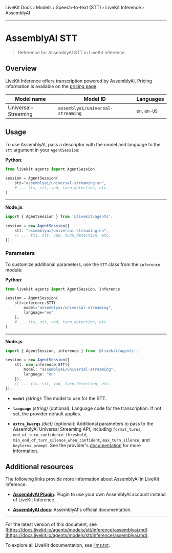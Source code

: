 LiveKit Docs › Models › Speech-to-text (STT) › LiveKit Inference › AssemblyAI

---

# AssemblyAI STT

> Reference for AssemblyAI STT in LiveKit Inference.

## Overview

LiveKit Inference offers transcription powered by AssemblyAI. Pricing information is available on the [pricing page](https://livekit.io/pricing/inference#stt).

| Model name | Model ID | Languages |
| -------- | -------- | --------- |
| Universal-Streaming | `assemblyai/universal-streaming` | `en`, `en-US` |

## Usage

To use AssemblyAI, pass a descriptor with the model and language to the `stt` argument in your `AgentSession`:

**Python**:

```python
from livekit.agents import AgentSession

session = AgentSession(
    stt="assemblyai/universal-streaming:en",
    # ... tts, stt, vad, turn_detection, etc.
)

```

---

**Node.js**:

```typescript
import { AgentSession } from '@livekit/agents';

session = new AgentSession({
    stt: "assemblyai/universal-streaming:en",
    // ... tts, stt, vad, turn_detection, etc.
});

```

### Parameters

To customize additional parameters, use the `STT` class from the `inference` module:

**Python**:

```python
from livekit.agents import AgentSession, inference

session = AgentSession(
    stt=inference.STT(
        model="assemblyai/universal-streaming", 
        language="en"
    ),
    # ... tts, stt, vad, turn_detection, etc.
)

```

---

**Node.js**:

```typescript
import { AgentSession, inference } from '@livekit/agents';

session = new AgentSession({
    stt: new inference.STT({ 
        model: "assemblyai/universal-streaming", 
        language: "en" 
    }),
    // ... tts, stt, vad, turn_detection, etc.
});

```

- **`model`** _(string)_: The model to use for the STT.

- **`language`** _(string)_ (optional): Language code for the transcription. If not set, the provider default applies.

- **`extra_kwargs`** _(dict)_ (optional): Additional parameters to pass to the AssemblyAI Universal Streaming API, including `format_turns`, `end_of_turn_confidence_threshold`, `min_end_of_turn_silence_when_confident`, `max_turn_silence`, and `keyterms_prompt`. See the provider's [documentation](#additional-resources) for more information.

## Additional resources

The following links provide more information about AssemblyAI in LiveKit Inference.

- **[AssemblyAI Plugin](https://docs.livekit.io/agents/models/stt/plugins/assemblyai.md)**: Plugin to use your own AssemblyAI account instead of LiveKit Inference.

- **[AssemblyAI docs](https://www.assemblyai.com/docs/speech-to-text/universal-streaming)**: AssemblyAI's official documentation.

---


For the latest version of this document, see [https://docs.livekit.io/agents/models/stt/inference/assemblyai.md](https://docs.livekit.io/agents/models/stt/inference/assemblyai.md).

To explore all LiveKit documentation, see [llms.txt](https://docs.livekit.io/llms.txt).